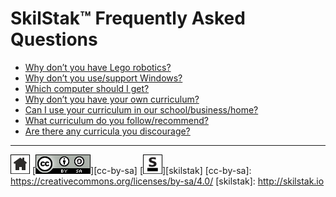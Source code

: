 # SkilStak™ Frequently Asked Questions

* [Why don’t you have Lego robotics?](legos.md)
* [Why don’t you use/support Windows?](microsoft.md)
* [Which computer should I get?][computer]
* [Why don’t you have your own curriculum?](curriculum.md)
* [Can I use your curriculum in our school/business/home?](curriculum.md)
* [What curriculum do you follow/recommend?](curriculum.md)
* [Are there any curricula you discourage?](curriculum.md)

[computer]: https://github.com/skilstak/prep/blob/gh-pages/computer.md
 
---
[![home](/assets/home-bw.png)](/README.md)
[![cc-by-sa](/assets/cc-by-sa.png)][cc-by-sa]
[![skilstak](/assets/skilstak-logo-bw.png)][skilstak]
[cc-by-sa]: https://creativecommons.org/licenses/by-sa/4.0/
[skilstak]: http://skilstak.io

